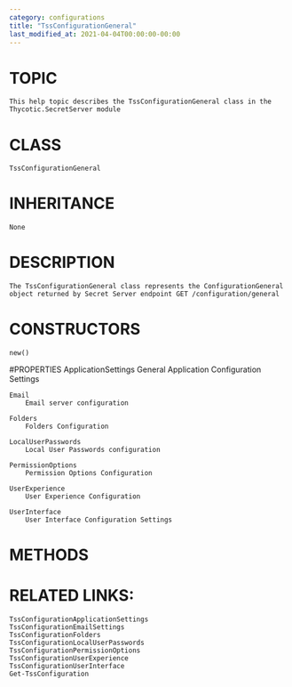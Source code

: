 ```yaml
---
category: configurations
title: "TssConfigurationGeneral"
last_modified_at: 2021-04-04T00:00:00-00:00
---
```


# TOPIC
    This help topic describes the TssConfigurationGeneral class in the Thycotic.SecretServer module

# CLASS
    TssConfigurationGeneral

# INHERITANCE
    None

# DESCRIPTION
    The TssConfigurationGeneral class represents the ConfigurationGeneral object returned by Secret Server endpoint GET /configuration/general

# CONSTRUCTORS
    new()

#PROPERTIES
    ApplicationSettings
        General Application Configuration Settings

    Email
        Email server configuration

    Folders
        Folders Configuration

    LocalUserPasswords
        Local User Passwords configuration

    PermissionOptions
        Permission Options Configuration

    UserExperience
        User Experience Configuration

    UserInterface
        User Interface Configuration Settings

# METHODS

# RELATED LINKS:
    TssConfigurationApplicationSettings
    TssConfigurationEmailSettings
    TssConfigurationFolders
    TssConfigurationLocalUserPasswords
    TssConfigurationPermissionOptions
    TssConfigurationUserExperience
    TssConfigurationUserInterface
    Get-TssConfiguration